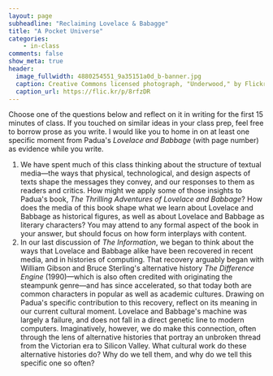 ```yaml
---
layout: page
subheadline: "Reclaiming Lovelace & Babagge"
title: "A Pocket Universe"
categories:
    - in-class
comments: false
show_meta: true
header:
  image_fullwidth: 4880254551_9a35151a0d_b-banner.jpg
  caption: Creative Commons licensed photograph, "Underwood," by Flickr user Canned Muffins
  caption_url: https://flic.kr/p/8rfzDR
---
```


Choose one of the questions below and reflect on it in writing for the first 15 minutes of class. If you touched on similar ideas in your class prep, feel free to borrow prose as you write. I would like you to home in on at least one specific moment from Padua's *Lovelace and Babbage* (with page number) as evidence while you write.

1. We have spent much of this class thinking about the structure of textual media—the ways that physical, technological, and design aspects of texts shape the messages they convey, and our responses to them as readers and critics. How might we apply some of those insights to Padua's book, *The Thrilling Adventures of Lovelace and Babbage*? How does the media of this book shape what we learn about Lovelace and Babbage as historical figures, as well as about Lovelace and Babbage as literary characters? You may attend to any formal aspect of the book in your answer, but should focus on how form interplays with content.
2. In our last discussion of *The Information*, we began to think about the ways that Lovelace and Babbage alike have been recovered in recent media, and in histories of computing. That recovery arguably began with William Gibson and Bruce Sterling's alternative history *The Difference Engine* (1990)—which is also often credited with originating the steampunk genre—and has since accelerated, so that today both are common characters in popular as well as academic cultures. Drawing on Padua's specific contribution to this recovery, reflect on its meaning in our current cultural moment. Lovelace and Babbage's machine was largely a failure, and does not fall in a direct genetic line to modern computers. Imaginatively, however, we do make this connection, often through the lens of alternative histories that portray an unbroken thread from the Victorian era to Silicon Valley. What cultural work do these alternative histories do? Why do we tell them, and why do we tell this specific one so often? 
